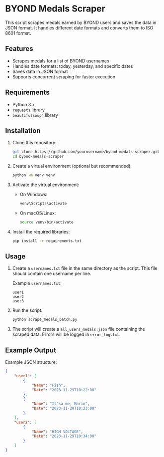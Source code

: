 # BYOND Medals Scraper

This script scrapes medals earned by BYOND users and saves the data in JSON format. It handles different date formats and converts them to ISO 8601 format.

## Features

- Scrapes medals for a list of BYOND usernames
- Handles date formats: today, yesterday, and specific dates
- Saves data in JSON format
- Supports concurrent scraping for faster execution

## Requirements

- Python 3.x
- `requests` library
- `beautifulsoup4` library

## Installation

1. Clone this repository:

    ```bash
    git clone https://github.com/yourusername/byond-medals-scraper.git
    cd byond-medals-scraper
    ```

2. Create a virtual environment (optional but recommended):

    ```bash
    python -m venv venv
    ```

3. Activate the virtual environment:

    - On Windows:
      ```bash
      venv\Scripts\activate
      ```
    - On macOS/Linux:
      ```bash
      source venv/bin/activate
      ```

4. Install the required libraries:

    ```bash
    pip install -r requirements.txt
    ```

## Usage

1. Create a `usernames.txt` file in the same directory as the script. This file should contain one username per line.

    Example `usernames.txt`:
    ```
    user1
    user2
    user3
    ```

2. Run the script:

    ```bash
    python scrape_medals_batch.py
    ```

3. The script will create a `all_users_medals.json` file containing the scraped data. Errors will be logged in `error_log.txt`.

## Example Output

Example JSON structure:
```json
{
    "user1": [
        {
            "Name": "Fish",
            "Date": "2023-11-29T10:22:00"
        },
        {
            "Name": "It'sa me, Mario",
            "Date": "2023-11-29T10:23:00"
        }
    ],
    "user2": [
        {
            "Name": "HIGH VOLTAGE",
            "Date": "2023-11-29T10:34:00"
        }
    ]
}
